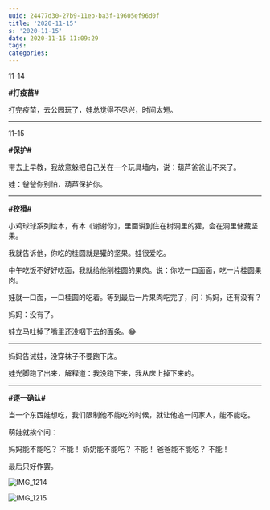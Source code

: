 ```yaml
---
uuid: 24477d30-27b9-11eb-ba3f-19605ef96d0f
title: '2020-11-15'
s: '2020-11-15'
date: 2020-11-15 11:09:29
tags:
categories:
---
```




11-14

**\#打疫苗\#**

打完疫苗，去公园玩了，娃总觉得不尽兴，时间太短。

---



11-15

**\#保护\#**

带去上早教，我故意躲把自己关在一个玩具墙内，说：葫芦爸爸出不来了。

娃：爸爸你别怕，葫芦保护你。

---



**\#狡猾\#**

小鸡球球系列绘本，有本《谢谢你》，里面讲到住在树洞里的獾，会在洞里储藏坚果。

我就告诉他，你吃的桂圆就是獾的坚果。娃很爱吃。

中午吃饭不好好吃面，我就给他削桂圆的果肉。说：你吃一口面面，吃一片桂圆果肉。

娃就一口面，一口桂圆的吃着。等到最后一片果肉吃完了，问：妈妈，还有没有？

妈妈：没有了。

娃立马吐掉了嘴里还没咽下去的面条。😂

---



妈妈告诫娃，没穿袜子不要跑下床。

娃光脚跑了出来，解释道：我没跑下来，我从床上掉下来的。

---

<!-- more -->



**\#逐一确认\#**

当一个东西娃想吃，我们限制他不能吃的时候，就让他追一问家人，能不能吃。

萌娃就挨个问：

妈妈能不能吃？ 不能！
奶奶能不能吃？ 不能！
爸爸能不能吃？ 不能！

最后只好作罢。



![IMG_1214](https://blog-assets.liupei.xin/assets/2020-11-15/IMG_1214.PNG-public)

![IMG_1215](https://blog-assets.liupei.xin/assets/2020-11-15/IMG_1215.PNG-public)

